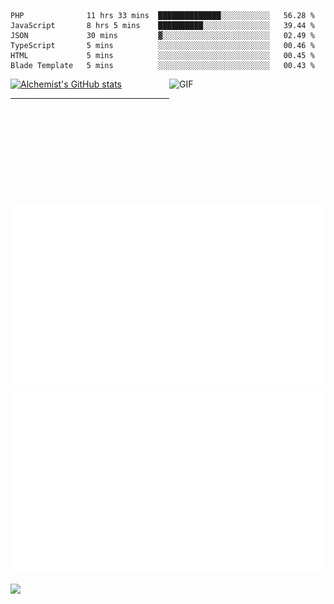 <!--START_SECTION:waka-->

```text
PHP              11 hrs 33 mins  ██████████████░░░░░░░░░░░   56.28 %
JavaScript       8 hrs 5 mins    ██████████░░░░░░░░░░░░░░░   39.44 %
JSON             30 mins         ▓░░░░░░░░░░░░░░░░░░░░░░░░   02.49 %
TypeScript       5 mins          ░░░░░░░░░░░░░░░░░░░░░░░░░   00.46 %
HTML             5 mins          ░░░░░░░░░░░░░░░░░░░░░░░░░   00.45 %
Blade Template   5 mins          ░░░░░░░░░░░░░░░░░░░░░░░░░   00.43 %
```

<!--END_SECTION:waka-->

[![Alchemist's GitHub stats](https://github-readme-stats.vercel.app/api?username=DrMaxis&show_icons=true&theme=outrun&count_private=true)](#)
<img align="right" alt="GIF" src="https://user-images.githubusercontent.com/5355808/139111924-210cc6fa-9fb1-4dac-929d-6324a5836a92.gif" width="250" height="200" />
<hr />

![](https://raw.githubusercontent.com/DrMaxis/github-stats-transparent/output/generated/overview.svg)
![](https://raw.githubusercontent.com/DrMaxis/github-stats-transparent/output/generated/languages.svg)

 
<a href="https://count.getloli.com/"><img src="https://count.getloli.com/get/@:maxis-the-alchemist?theme=rule34"></a>
<!-- https://count.getloli.com/get/@alchemist?theme=rule34 -->
<br>
